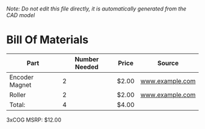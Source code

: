 ###### Note: Do not edit this file directly, it is automatically generated from the CAD model 
# Bill Of Materials 
 |Part|Number Needed|Price|Source| 
 |----|----------|-----|-----|
|Encoder Magnet|2|$2.00|www.example.com|
|Roller|2|$2.00|www.example.com|
|Total: |4|$4.00| |

 3xCOG MSRP: $12.00